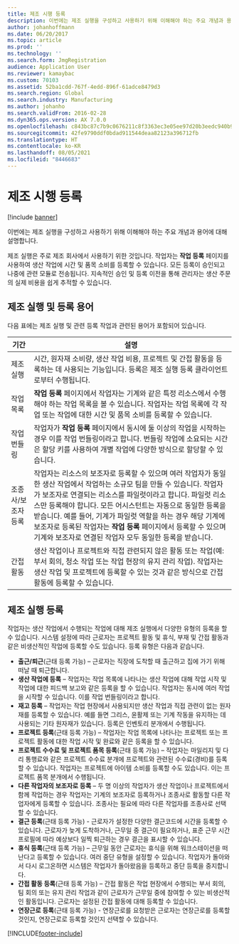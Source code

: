 ```yaml
---
title: 제조 시행 등록
description: 이번에는 제조 실행을 구성하고 사용하기 위해 이해해야 하는 주요 개념과 용어에 대해 설명합니다.
author: johanhoffmann
ms.date: 06/20/2017
ms.topic: article
ms.prod: ''
ms.technology: ''
ms.search.form: JmgRegistration
audience: Application User
ms.reviewer: kamaybac
ms.custom: 70103
ms.assetid: 52ba1cdd-767f-4edd-896f-61adce8479d3
ms.search.region: Global
ms.search.industry: Manufacturing
ms.author: johanho
ms.search.validFrom: 2016-02-28
ms.dyn365.ops.version: AX 7.0.0
ms.openlocfilehash: c843bc87c7b9c0676211c8f3363ec3e05ee97d20b3eedc940b9ffaee2d3211fa
ms.sourcegitcommit: 42fe9790ddf0bdad911544deaa82123a396712fb
ms.translationtype: HT
ms.contentlocale: ko-KR
ms.lasthandoff: 08/05/2021
ms.locfileid: "8446683"
---
```

# <a name="registration-for-manufacturing-execution"></a>제조 시행 등록

[!include [banner](../includes/banner.md)]

이번에는 제조 실행을 구성하고 사용하기 위해 이해해야 하는 주요 개념과 용어에 대해 설명합니다. 

제조 실행은 주로 제조 회사에서 사용하기 위한 것입니다. 작업자는 **작업 등록** 페이지를 사용하여 생산 작업에 시간 및 품목 소비를 등록할 수 있습니다. 모든 등록이 승인되고 나중에 관련 모듈로 전송됩니다. 지속적인 승인 및 등록 이전을 통해 관리자는 생산 주문의 실제 비용을 쉽게 추적할 수 있습니다.

## <a name="manufacturing-execution-and-registration-terminology"></a>제조 실행 및 등록 용어
다음 표에는 제조 실행 및 관련 등록 작업과 관련된 용어가 포함되어 있습니다.

| 기간                          | 설명                                                                                                                                                                                                                                                                                                                                                                                                                                                                                                                                                                                           |
|-------------------------------|-------------------------------------------------------------------------------------------------------------------------------------------------------------------------------------------------------------------------------------------------------------------------------------------------------------------------------------------------------------------------------------------------------------------------------------------------------------------------------------------------------------------------------------------------------------------------------------------------------|
| 제조 실행       | 시간, 원자재 소비량, 생산 작업 비용, 프로젝트 및 간접 활동을 등록하는 데 사용되는 기능입니다. 등록은 제조 실행 등록 클라이언트로부터 수행됩니다.                                                                                                                                                                                                                                                                                                                                                                                                   |
| 작업 목록                      | **작업 등록** 페이지에서 작업자는 기계와 같은 특정 리소스에서 수행해야 하는 작업 목록을 볼 수 있습니다. 작업자는 작업 목록에 각 작업 또는 작업에 대한 시간 및 품목 소비를 등록할 수 있습니다.                                                                                                                                                                                                                                                                                                                                                                           |
| 작업 번들링                  | 작업자가 **작업 등록** 페이지에서 동시에 둘 이상의 작업을 시작하는 경우 이를 작업 번들링이라고 합니다. 번들링 작업에 소요되는 시간은 할당 키를 사용하여 개별 작업에 다양한 방식으로 할당할 수 있습니다.                                                                                                                                                                                                                                                                                                                                                         |
| 조종사/보조자 등록 | 작업자는 리소스의 보조자로 등록할 수 있으며 여러 작업자가 동일한 생산 작업에서 작업하는 소규모 팀을 만들 수 있습니다. 작업자가 보조자로 연결되는 리소스를 파일럿이라고 합니다. 파일럿 리소스만 등록해야 합니다. 모든 어시스턴트는 자동으로 동일한 등록을 받습니다. 예를 들어, 기계가 파일럿 역할을 하는 경우 해당 기계에 보조자로 등록된 작업자는 **작업 등록** 페이지에서 등록할 수 있으며 기계와 보조자로 연결된 작업자 모두 동일한 등록을 받습니다. |
| 간접 활동             | 생산 작업이나 프로젝트와 직접 관련되지 않은 활동 또는 작업(예: 부서 회의, 청소 작업 또는 작업 현장의 유지 관리 작업). 작업자는 생산 작업 및 프로젝트에 등록할 수 있는 것과 같은 방식으로 간접 활동에 등록할 수 있습니다.                                                                                                                                                                                                                                                                                                |

## <a name="registrations-in-manufacturing-execution"></a>제조 실행 등록
작업자는 생산 작업에서 수행되는 작업에 대해 제조 실행에서 다양한 유형의 등록을 할 수 있습니다. 시스템 설정에 따라 근로자는 프로젝트 활동 및 휴식, 부재 및 간접 활동과 같은 비생산적인 작업에 등록할 수도 있습니다. 등록 유형은 다음과 같습니다.

-   **출근/퇴근**(근태 등록 가능) – 근로자는 직장에 도착할 때 출근하고 집에 가기 위해 떠날 때 퇴근합니다.
-   **생산 작업에 등록** – 작업자는 작업 목록에 나타나는 생산 작업에 대해 작업 시작 및 작업에 대한 피드백 보고와 같은 등록을 할 수 있습니다. 작업자는 동시에 여러 작업을 시작할 수 있습니다. 이를 작업 번들링이라고 합니다.
-   **재고 등록** – 작업자는 작업 현장에서 사용되지만 생산 작업과 직접 관련이 없는 원자재를 등록할 수 있습니다. 예를 들면 그리스, 윤활제 또는 기계 작동을 유지하는 데 사용되는 기타 원자재가 있습니다. 등록은 인벤토리 분개에서 수행됩니다.
-   **프로젝트 등록**(근태 등록 가능) – 작업자는 작업 목록에 나타나는 프로젝트 또는 프로젝트 활동에 대한 작업 시작 및 완료와 같은 등록을 할 수 있습니다.
-   **프로젝트 수수료 및 프로젝트 품목 등록**(근태 등록 가능) – 작업자는 마일리지 및 다리 통행료와 같은 프로젝트 수수료 분개에 프로젝트와 관련된 수수료(경비)를 등록할 수 있습니다. 작업자는 프로젝트에 아이템 소비를 등록할 수도 있습니다. 이는 프로젝트 품목 분개에서 수행됩니다.
-   **다른 작업자의 보조자로 등록** – 두 명 이상의 작업자가 생산 작업이나 프로젝트에서 함께 작업하는 경우 작업자는 기계의 보조자로 등록하거나 조종사로 활동할 다른 작업자에게 등록할 수 있습니다. 조종사는 필요에 따라 다른 작업자를 조종사로 선택할 수 있습니다.
-   **결근 등록**(근태 등록 가능) - 근로자가 설정한 다양한 결근코드에 시간을 등록할 수 있습니다. 근로자가 늦게 ​​도착하거나, 근무일 중 결근이 필요하거나, 표준 근무 시간 프로필에 따라 예상보다 일찍 퇴근하는 경우 결근을 표시할 수 있습니다.
-   **휴식 등록**(근태 등록 가능) – 근무일 동안 근로자는 휴식을 위해 워크스테이션을 떠난다고 등록할 수 있습니다. 여러 중단 유형을 설정할 수 있습니다. 작업자가 돌아와서 다시 로그온하면 시스템은 작업자가 돌아왔음을 등록하고 중단 등록을 중지합니다.
-   **간접 활동 등록**(근태 등록 가능) – 간접 활동은 작업 현장에서 수행되는 부서 회의, 팀 회의 또는 유지 관리 작업과 같이 근로자가 근무일 중에 참여할 수 있는 비생산적인 활동입니다. 근로자는 설정된 간접 활동에 대해 등록할 수 있습니다.
-   **연장근로 등록**(근태 등록 가능) - 연장근로를 요청받은 근로자는 연장근로를 등록할 것인지, 연장근로로 등록할 것인지 선택할 수 있습니다.






[!INCLUDE[footer-include](../../includes/footer-banner.md)]